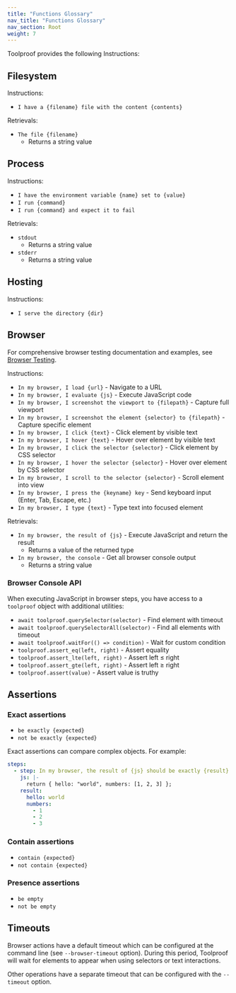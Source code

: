 ```yaml
---
title: "Functions Glossary"
nav_title: "Functions Glossary"
nav_section: Root
weight: 7
---
```


Toolproof provides the following Instructions:

## Filesystem

Instructions:
- `I have a {filename} file with the content {contents}`

Retrievals:
- `The file {filename}`
  - Returns a string value

## Process

Instructions:
- `I have the environment variable {name} set to {value}`
- `I run {command}`
- `I run {command} and expect it to fail`

Retrievals:
- `stdout`
  - Returns a string value
- `stderr`
  - Returns a string value

## Hosting

Instructions:
- `I serve the directory {dir}`

## Browser

For comprehensive browser testing documentation and examples, see [Browser Testing](browser-testing/).

Instructions:
- `In my browser, I load {url}` - Navigate to a URL
- `In my browser, I evaluate {js}` - Execute JavaScript code
- `In my browser, I screenshot the viewport to {filepath}` - Capture full viewport
- `In my browser, I screenshot the element {selector} to {filepath}` - Capture specific element
- `In my browser, I click {text}` - Click element by visible text
- `In my browser, I hover {text}` - Hover over element by visible text
- `In my browser, I click the selector {selector}` - Click element by CSS selector
- `In my browser, I hover the selector {selector}` - Hover over element by CSS selector
- `In my browser, I scroll to the selector {selector}` - Scroll element into view
- `In my browser, I press the {keyname} key` - Send keyboard input (Enter, Tab, Escape, etc.)
- `In my browser, I type {text}` - Type text into focused element

Retrievals:
- `In my browser, the result of {js}` - Execute JavaScript and return the result
  - Returns a value of the returned type
- `In my browser, the console` - Get all browser console output
  - Returns a string value

### Browser Console API

When executing JavaScript in browser steps, you have access to a `toolproof` object with additional utilities:

- `await toolproof.querySelector(selector)` - Find element with timeout
- `await toolproof.querySelectorAll(selector)` - Find all elements with timeout
- `await toolproof.waitFor(() => condition)` - Wait for custom condition
- `toolproof.assert_eq(left, right)` - Assert equality
- `toolproof.assert_lte(left, right)` - Assert left ≤ right
- `toolproof.assert_gte(left, right)` - Assert left ≥ right
- `toolproof.assert(value)` - Assert value is truthy

## Assertions

### Exact assertions
- `be exactly {expected}`
- `not be exactly {expected}`

Exact assertions can compare complex objects. For example:
```yaml
steps:
  - step: In my browser, the result of {js} should be exactly {result}
    js: |-
      return { hello: "world", numbers: [1, 2, 3] };
    result:
      hello: world
      numbers:
        - 1
        - 2
        - 3
```

### Contain assertions
- `contain {expected}`
- `not contain {expected}`

### Presence assertions
- `be empty`
- `not be empty`

## Timeouts

Browser actions have a default timeout which can be configured at the command line (see `--browser-timeout` option). During this period, Toolproof will wait for elements to appear when using selectors or text interactions.

Other operations have a separate timeout that can be configured with the `--timeout` option.
